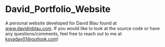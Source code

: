 # David_Portfolio_Website

A personal website developed for David Blau found at www.davidmblau.com. If you would like to look at the source code or have any questions/comments, feel free to reach out to me at ksyadav01@outlook.com!
